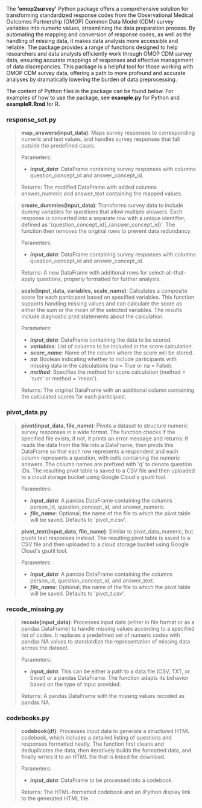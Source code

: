 
The **'omop2survey'** Python package offers a comprehensive solution for transforming standardized response codes from the Observational Medical Outcomes Partnership (OMOP) Common Data Model (CDM) survey variables into numeric values, streamlining the data preparation process. By automating the mapping and conversion of response codes, as well as the handling of missing data, it makes data analysis more accessible and reliable. The package provides a range of functions designed to help researchers and data analysts efficiently work through OMOP CDM survey data, ensuring accurate mappings of responses and effective management of data discrepancies. This package is a helpful tool for those working with OMOP CDM survey data, offering a path to more profound and accurate analyses by dramatically lowering the burden of data preprocessing.

The content of Python files in the package can be found below. For examples of how to use the package, see **example.py** for Python and **exampleR.Rmd** for R.

### response_set.py

>
>**map_answers(input_data)**: Maps survey responses to corresponding numeric and text values, and handles survey responses that fall outside the predefined cases.
> 
> Parameters:
> -  ***input_data***: DataFrame containing survey responses with columns question_concept_id and answer_concept_id. 
> 
> Returns: The modified DataFrame with added columns answer_numeric and answer_text containing the mapped values.
>

> 
>**create_dummies(input_data)**: Transforms survey data to include dummy variables for questions that allow multiple answers. 
> Each response is converted into a separate row with a unique identifier, defined as '{question_concept_id}_{answer_concept_id}'. The function then removes the original rows to prevent data redundancy. 
> 
> Parameters: 
> - ***input_data***: DataFrame containing survey responses with columns question_concept_id and answer_concept_id. 
> 
> Returns: A new DataFrame with additional rows for select-all-that-apply questions, properly formatted for further analysis.
> 

> 
>**scale(input_data, variables, scale_name)**: Calculates a composite score for each participant based on specified variables. 
> This function supports handling missing values and can calculate the score as either the sum or the mean of the selected variables. 
> The results include diagnostic print statements about the calculation.
> 
> Parameters:
> - ***input_data***: DataFrame containing the data to be scored.
> - ***variables***: List of columns to be included in the score calculation.
> - ***score_name***: Name of the column where the score will be stored.
> - ***na***: Boolean indicating whether to include participants with missing data in the calculations (na = True or na = False).
> - ***method***: Specifies the method for score calculation (method = 'sum' or method = 'mean').
> 
> Returns: The original DataFrame with an additional column containing the calculated scores for each participant.
> 

### pivot_data.py

>
> **pivot(input_data, file_name)**: Pivots a dataset to structure numeric survey responses in a wide format. The function checks if the specified file exists; if not, it prints an error message and returns. It reads the data from the file into a DataFrame, then pivots this DataFrame so that each row represents a respondent and each column represents a question, with cells containing the numeric answers. 
>  The column names are prefixed with 'q' to denote question IDs. The resulting pivot table is saved to a CSV file and then uploaded to a cloud storage bucket using Google Cloud's gsutil tool.
>
> Parameters:
> - ***input_data***: A pandas DataFrame containing the columns person_id, question_concept_id, and answer_numeric.
> - ***file_name***: Optional; the name of the file to which the pivot table will be saved. Defaults to 'pivot_n.csv'.
>

> 
>**pivot_text(input_data, file_name)**: Similar to pivot_data_numeric, but pivots text responses instead. The resulting pivot table is saved to a CSV file and then uploaded to a cloud storage bucket using Google Cloud's gsutil tool.
>
>Parameters:
> - ***input_data***: A pandas DataFrame containing the columns person_id, question_concept_id, and answer_text.
> - ***file_name***: Optional; the name of the file to which the pivot table will be saved. Defaults to 'pivot_t.csv'.
>

### recode_missing.py
> 
> **recode(input_data)**: Processes input data (either in file format or as a pandas DataFrame) to handle missing values according to a specified list of codes. It replaces a predefined set of numeric codes with pandas NA values to standardize the representation of missing data across the dataset. 
> 
> Parameters:
> - ***input_data***: This can be either a path to a data file (CSV, TXT, or Excel) or a pandas DataFrame. The function adapts its behavior based on the type of input provided.
>
> Returns: A pandas DataFrame with the missing values recoded as pandas NA.

### codebooks.py
>
>**codebook(df)**: Processes input data to generate a structured HTML codebook, which includes a detailed listing of questions and responses formatted neatly. The function first cleans and deduplicates the data, then iteratively builds the formatted data, and finally writes it to an HTML file that is linked for download.
>
> Parameters:
>
> - ***input_data***: DataFrame to be processed into a codebook.
> 
> Returns: The HTML-formatted codebook and an IPython display link to the generated HTML file.
> 


